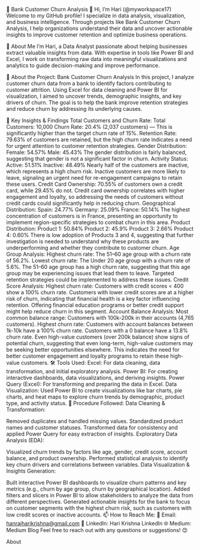 🚀 Bank Customer Churn Analysis
👋 Hi, I’m Hari (@myworkspace17)
Welcome to my GitHub profile! I specialize in data analysis, visualization, and business intelligence. Through projects like Bank Customer Churn Analysis, I help organizations understand their data and uncover actionable insights to improve customer retention and optimize business operations.

🧠 About Me
I’m Hari, a Data Analyst passionate about helping businesses extract valuable insights from data. With expertise in tools like Power BI and Excel, I work on transforming raw data into meaningful visualizations and analytics to guide decision-making and improve performance.

🚀 About the Project: Bank Customer Churn Analysis
In this project, I analyze customer churn data from a bank to identify factors contributing to customer attrition. Using Excel for data cleaning and Power BI for visualization, I aimed to uncover trends, demographic insights, and key drivers of churn. The goal is to help the bank improve retention strategies and reduce churn by addressing its underlying causes.

🔑 Key Insights & Findings
Total Customers and Churn Rate:
Total Customers: 10,000
Churn Rate: 20.4% (2,037 customers) — This is significantly higher than the target churn rate of 15%.
Retention Rate: 79.63% of customers are retained, but the high churn rate indicates a need for urgent attention to customer retention strategies.
Gender Distribution:
Female: 54.57%
Male: 45.43%
The gender distribution is fairly balanced, suggesting that gender is not a significant factor in churn.
Activity Status:
Active: 51.51%
Inactive: 48.49%
Nearly half of the customers are inactive, which represents a high churn risk. Inactive customers are more likely to leave, signaling an urgent need for re-engagement campaigns to retain these users.
Credit Card Ownership:
70.55% of customers own a credit card, while 29.45% do not.
Credit card ownership correlates with higher engagement and loyalty, so addressing the needs of customers without credit cards could significantly help in reducing churn.
Geographical Distribution:
Spain: 24.77%
Germany: 25.09%
France: 50.14%
The highest concentration of customers is in France, presenting an opportunity to implement region-specific strategies to combat churn in this area.
Product Distribution:
Product 1: 50.84%
Product 2: 45.9%
Product 3: 2.66%
Product 4: 0.60%
There is low adoption of Products 3 and 4, suggesting that further investigation is needed to understand why these products are underperforming and whether they contribute to customer churn.
Age Group Analysis:
Highest churn rate: The 51–60 age group with a churn rate of 56.2%.
Lowest churn rate: The Under 20 age group with a churn rate of 5.6%.
The 51–60 age group has a high churn rate, suggesting that this age group may be experiencing issues that lead them to leave. Targeted retention strategies could be implemented to address these issues.
Credit Score Analysis:
Highest churn rate: Customers with credit scores < 400 show a 100% churn rate.
Customers with lower credit scores are at a higher risk of churn, indicating that financial health is a key factor influencing retention. Offering financial education programs or better credit support might help reduce churn in this segment.
Account Balance Analysis:
Most common balance range: Customers with 100k-200k in their accounts (4,765 customers).
Highest churn rate: Customers with account balances between 1k-10k have a 100% churn rate. Customers with a 0 balance have a 13.8% churn rate.
Even high-value customers (over 200k balance) show signs of potential churn, suggesting that even long-term, high-value customers may be seeking better opportunities elsewhere. This indicates the need for better customer engagement and loyalty programs to retain these high-value customers.
🛠️ Tools Used:
Excel: For data cleaning, data transformation, and initial exploratory analysis.
Power BI: For creating interactive dashboards, data visualizations, and deriving insights.
Power Query (Excel): For transforming and preparing the data in Excel.
Data Visualization: Used Power BI to create visualizations like bar charts, pie charts, and heat maps to explore churn trends by demographic, product type, and activity status.
📝 Procedure Followed:
Data Cleaning & Transformation:

Removed duplicates and handled missing values.
Standardized product names and customer statuses.
Transformed data for consistency and applied Power Query for easy extraction of insights.
Exploratory Data Analysis (EDA):

Visualized churn trends by factors like age, gender, credit score, account balance, and product ownership.
Performed statistical analysis to identify key churn drivers and correlations between variables.
Data Visualization & Insights Generation:

Built interactive Power BI dashboards to visualize churn patterns and key metrics (e.g., churn by age group, churn by geographical location).
Added filters and slicers in Power BI to allow stakeholders to analyze the data from different perspectives.
Generated actionable insights for the bank to focus on customer segments with the highest churn risk, such as customers with low credit scores or inactive accounts.
📫 How to Reach Me:
📧 Email: hanrajharikrishna@gmail.com
🔗 LinkedIn: Hari Krishna LinkedIn
🌐 Medium: Medium Blog
Feel free to reach out with any questions or suggestions! 😊

About

